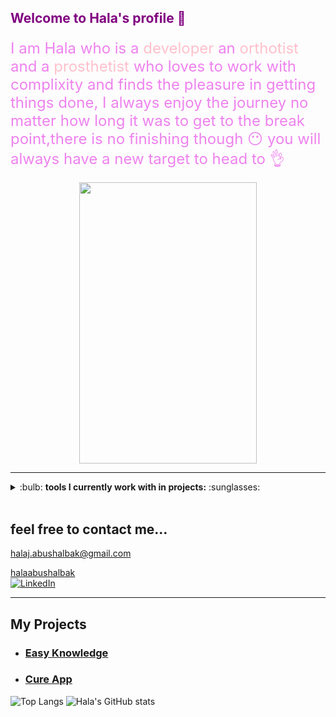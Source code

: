 ## <p style="color:purple"> Welcome to Hala's profile :purple_heart:</p>

<font color="violet" size=5> I am Hala who is a <font color= "pink"> developer </font> an <font color= "pink"> orthotist </font> and a <font color= "pink"> prosthetist </font> who loves to work with complixity and finds the pleasure in getting things done, I always enjoy the journey no matter how long it was to get to the break point,there is no finishing though :no_mouth: you will always have a new target to head to :ok_hand:</font>


<center><img src="https://user-images.githubusercontent.com/74038190/215283295-44de9069-d569-4963-ba8f-264443a54c6d.gif" width="75%" height="450"></center>

---

<details >
<summary> 
 :bulb: <strong>tools I currently work with in projects:</strong> :sunglasses:
</summary>

<img align="right" src="https://pbs.twimg.com/media/E43JZXaXwAEjhzf?format=png&name=small" width="30%" height="25%">
<details>



<summary><font style="color:orange" background-color:lightyellow >Backend</font></summary>

- ![SQL](https://img.shields.io/badge/sql-%2307205e.svg?style=for-the-badge&logo=sql&logoColor=white)
- ![JWT](https://img.shields.io/badge/JWT-000000?style=for-the-badge&logo=JSON%20web%20tokens&logoColor=black&color=F7DF1E)
- ![Axios](https://img.shields.io/badge/axios-680ddf?&style=for-the-badge&logo=axios&logoColor=white)
- ![Nodejs](https://img.shields.io/badge/Node%20js-339933?style=for-the-badge&logo=nodedotjs&logoColor=white)
- ![MongoDB](https://img.shields.io/badge/MongoDB-4EA94B?style=for-the-badge&logo=mongodb&logoColor=white)
- ![Firebase](https://img.shields.io/badge/Firebase-039BE5?style=for-the-badge&logo=Firebase&logoColor=white)
- ![Postman](https://img.shields.io/badge/Postman-FF6C37?style=for-the-badge&logo=Postman&logoColor=white)
- ![MD](https://img.shields.io/badge/Markdown-000000?style=for-the-badge&logo=markdown&logoColor=red&color=F7DF1E)
- ![JS](https://img.shields.io/badge/JavaScript-323330?style=for-the-badge&logo=javascript&logoColor=F7DF1E)
- ![PG](https://img.shields.io/badge/PostgreSQL-316292?style=for-the-badge&logo=postgresql&logoColor=white)
- ![Visual Studio Code](https://img.shields.io/badge/Visual%20Studio%20Code-0078d7.svg?style=for-the-badge&logo=visual-studio-code&logoColor=white)

</details>


<details>
<summary>FrontEnd</summary>



- ![Vite](https://img.shields.io/badge/vite-%23646CFF.svg?style=for-the-badge&logo=vite&logoColor=white)
- ![CSS3](https://img.shields.io/badge/css3-%231572B6.svg?style=for-the-badge&logo=css3&logoColor=white)
- ![Axios](https://img.shields.io/badge/axios-680ddf?&style=for-the-badge&logo=axios&logoColor=white)
- ![Reactjs](https://img.shields.io/badge/React-20232A?style=for-the-badge&logo=react&logoColor=61DAFB)
- ![Redux](https://img.shields.io/badge/redux-%23593d88.svg?style=for-the-badge&logo=redux&logoColor=white)
- ![HTML5](https://img.shields.io/badge/html5-%23E34F26.svg?style=for-the-badge&logo=html5&logoColor=white)
- ![JS](https://img.shields.io/badge/JavaScript-323330?style=for-the-badge&logo=javascript&logoColor=F7DF1E)
- ![TailwindCSS](https://img.shields.io/badge/tailwindcss-%2338B2AC.svg?style=for-the-badge&logo=tailwind-css&logoColor=white)
- ![Visual Studio Code](https://img.shields.io/badge/Visual%20Studio%20Code-0078d7.svg?style=for-the-badge&logo=visual-studio-code&logoColor=white)

</details>



<details>
<summary>Other</summary>

- ![Git](https://img.shields.io/badge/git-%23F05033.svg?style=for-the-badge&logo=git&logoColor=white)
- ![Canva](https://img.shields.io/badge/Canva-%2300C4CC.svg?&style=for-the-badge&logo=Canva&logoColor=white)
- ![GitHub](https://img.shields.io/badge/github-%23121011.svg?style=for-the-badge&logo=github&logoColor=white)
- ![Trello](https://img.shields.io/badge/Trello-0052CC?style=for-the-badge&logo=trello&logoColor=white)
- ![Netlify](https://img.shields.io/badge/netlify-%23000000.svg?style=for-the-badge&logo=netlify&logoColor=#00C7B7)
- ![Render](https://img.shields.io/badge/Render-%46E3B7.svg?style=for-the-badge&logo=render&logoColor=white)

</details>
</details>
<br>

## feel free to contact me…

<a  href=":mailto:halaj.abushalbak@gmail.com"> halaj.abushalbak@gmail.com</a>

<a style="color:dampblue" href="https://www.linkedin.com/in/halaabushalbak/"> halaabushalbak </a> <br>
<a  href="https://www.linkedin.com/in/halaabushalbak/">![LinkedIn](https://img.shields.io/badge/LinkedIn-0077B5?style=for-the-badge&logo=linkedin&logoColor=white)</a>

--- 

##  My Projects <a name = "my_projects"></a>
- ### <a href= "https://github.com/C8-HalaAbuShalbak/MERAKI_Academy_Project_4">Easy Knowledge</a>
- ### <a href= "https://github.com/Girl-Power2/MERAKI_Academy_Project_5">Cure App</a>





![Top Langs](https://github-readme-stats.vercel.app/api/top-langs/?username=HalaAbuShalbak&layout=compact)
![Hala's GitHub stats](https://github-readme-stats.vercel.app/api?username=HalaAbuShalbak&show_icons=true&theme=gruvbox)




